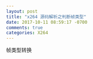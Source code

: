 ```yaml
---
layout: post
title: "x264 源码解析之判断帧类型"
date: 2017-10-11 08:59:17 -0700
comments: true
categories: X264
---
```


帧类型转换

